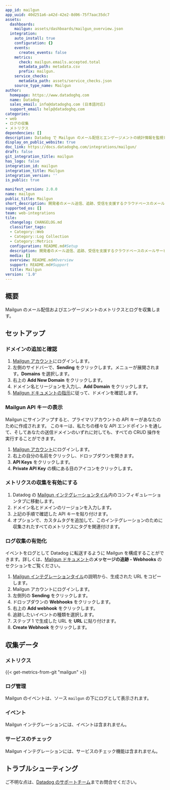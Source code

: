 ```yaml
---
app_id: mailgun
app_uuid: 40d251a6-a42d-42e2-8d06-75f7aac35dc7
assets:
  dashboards:
    mailgun: assets/dashboards/mailgun_overview.json
  integration:
    auto_install: true
    configuration: {}
    events:
      creates_events: false
    metrics:
      check: mailgun.emails.accepted.total
      metadata_path: metadata.csv
      prefix: mailgun.
    service_checks:
      metadata_path: assets/service_checks.json
    source_type_name: Mailgun
author:
  homepage: https://www.datadoghq.com
  name: Datadog
  sales_email: info@datadoghq.com (日本語対応)
  support_email: help@datadoghq.com
categories:
- web
- ログの収集
- メトリクス
dependencies: []
description: Datadog で Mailgun のメール配信とエンゲージメントの統計情報を監視します。
display_on_public_website: true
doc_link: https://docs.datadoghq.com/integrations/mailgun/
draft: false
git_integration_title: mailgun
has_logo: false
integration_id: mailgun
integration_title: Mailgun
integration_version: ''
is_public: true

manifest_version: 2.0.0
name: mailgun
public_title: Mailgun
short_description: 開発者のメール送信、追跡、受信を支援するクラウドベースのメールサービス
supported_os: []
team: web-integrations
tile:
  changelog: CHANGELOG.md
  classifier_tags:
  - Category::Web
  - Category::Log Collection
  - Category::Metrics
  configuration: README.md#Setup
  description: 開発者のメール送信、追跡、受信を支援するクラウドベースのメールサービス
  media: []
  overview: README.md#Overview
  support: README.md#Support
  title: Mailgun
version: '1.0'
---
```


## 概要

Mailgun のメール配信およびエンゲージメントのメトリクスとログを収集します。

## セットアップ

### ドメインの追加と確認

1. [Mailgun アカウント][1]にログインします。
2. 左側のサイドバーで、**Sending** をクリックします。メニューが展開されます。**Domains** を選択します。
3. 右上の **Add New Domain** をクリックします。
4. ドメイン名とリージョンを入力し、**Add Domain** をクリックします。
5. [Mailgun ドキュメントの指示][2]に従って、ドメインを確認します。

### Mailgun API キーの表示

Mailgun にサインアップすると、プライマリアカウントの API キーがあなたのために作成されます。
このキーは、私たちの様々な API エンドポイントを通して、そしてあなたの送信ドメインのいずれに対しても、すべての CRUD 操作を実行することができます。

1. [Mailgun アカウント][1]にログインします。
2. 右上の自分の名前をクリックし、ドロップダウンを開きます。
3. **API Keys** をクリックします。
4. **Private API Key** の横にある目のアイコンをクリックします。

### メトリクスの収集を有効にする

1. Datadog の [Mailgun インテグレーションタイル][3]内のコンフィギュレーションタブに移動します。
2. ドメイン名とドメインのリージョンを入力します。
3. 上記の手順で確認した API キーを貼り付けます。
4. オプションで、カスタムタグを追加して、このインテグレーションのために収集されたすべてのメトリクスにタグを関連付けます。

### ログ収集の有効化

イベントをログとして Datadog に転送するように Mailgun を構成することができます。詳しくは、[Mailgun ドキュメント][4]の**メッセージの追跡 - Webhooks** のセクションをご覧ください。

1. [Mailgun インテグレーションタイル][3]の説明から、生成された URL をコピーします。
2. Mailgun アカウントにログインします。
3. 左側列の **Sending** をクリックします。
4. ドロップダウンの **Webhooks** をクリックします。
5. 右上の **Add webhook** をクリックします。
6. 追跡したいイベントの種類を選択します。
7. ステップ 1 で生成した URL を **URL** に貼り付けます。
8. **Create Webhook** をクリックします。

## 収集データ

### メトリクス
{{< get-metrics-from-git "mailgun" >}}


### ログ管理

Mailgun のイベントは、ソース `mailgun` の下にログとして表示されます。

### イベント

Mailgun インテグレーションには、イベントは含まれません。

### サービスのチェック

Mailgun インテグレーションには、サービスのチェック機能は含まれません。

## トラブルシューティング

ご不明な点は、[Datadog のサポートチーム][6]までお問合せください。

[1]: https://login.mailgun.com/login/
[2]: https://help.mailgun.com/hc/en-us/articles/360026833053
[3]: https://app.datadoghq.com/integrations/mailgun
[4]: https://documentation.mailgun.com/en/latest/user_manual.html#webhooks-1
[5]: https://github.com/DataDog/dogweb/blob/prod/integration/mailgun/mailgun_metadata.csv
[6]: https://docs.datadoghq.com/ja/help
